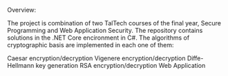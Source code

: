 Overview:

The project is combination of two TalTech courses of the final year, Secure Programming and Web Application Security. The repository contains solutions in the .NET Core encironment in C#. The algorithms of cryptographic basis are implemented in each one of them:

Caesar encryption/decryption
Vigenere encryption/decryption
Diffe-Hellmann key generation
RSA encryption/decryption
Web Application